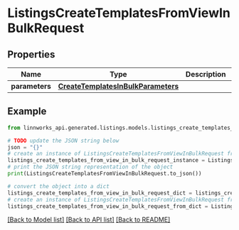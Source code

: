 # ListingsCreateTemplatesFromViewInBulkRequest


## Properties

Name | Type | Description | Notes
------------ | ------------- | ------------- | -------------
**parameters** | [**CreateTemplatesInBulkParameters**](CreateTemplatesInBulkParameters.md) |  | [optional] 

## Example

```python
from linnworks_api.generated.listings.models.listings_create_templates_from_view_in_bulk_request import ListingsCreateTemplatesFromViewInBulkRequest

# TODO update the JSON string below
json = "{}"
# create an instance of ListingsCreateTemplatesFromViewInBulkRequest from a JSON string
listings_create_templates_from_view_in_bulk_request_instance = ListingsCreateTemplatesFromViewInBulkRequest.from_json(json)
# print the JSON string representation of the object
print(ListingsCreateTemplatesFromViewInBulkRequest.to_json())

# convert the object into a dict
listings_create_templates_from_view_in_bulk_request_dict = listings_create_templates_from_view_in_bulk_request_instance.to_dict()
# create an instance of ListingsCreateTemplatesFromViewInBulkRequest from a dict
listings_create_templates_from_view_in_bulk_request_from_dict = ListingsCreateTemplatesFromViewInBulkRequest.from_dict(listings_create_templates_from_view_in_bulk_request_dict)
```
[[Back to Model list]](../README.md#documentation-for-models) [[Back to API list]](../README.md#documentation-for-api-endpoints) [[Back to README]](../README.md)


